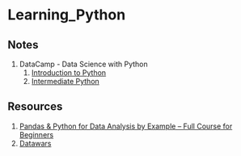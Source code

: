 # Learning_Python

## Notes 
1. DataCamp - Data Science with Python
   1. [Introduction to Python](Notes/Data%20Camp%20-%20Data%20Science%20with%20Python/Introduction%20to%20Python.ipynb)
   2. [Intermediate Python](Notes/Data%20Camp%20-%20Data%20Science%20with%20Python/Intermediate%20Python.ipynb)
   
## Resources
1. [Pandas & Python for Data Analysis by Example – Full Course for Beginners](https://www.youtube.com/watch?v=gtjxAH8uaP0)
2. [Datawars](https://beta.datawars.io/dashboard)
